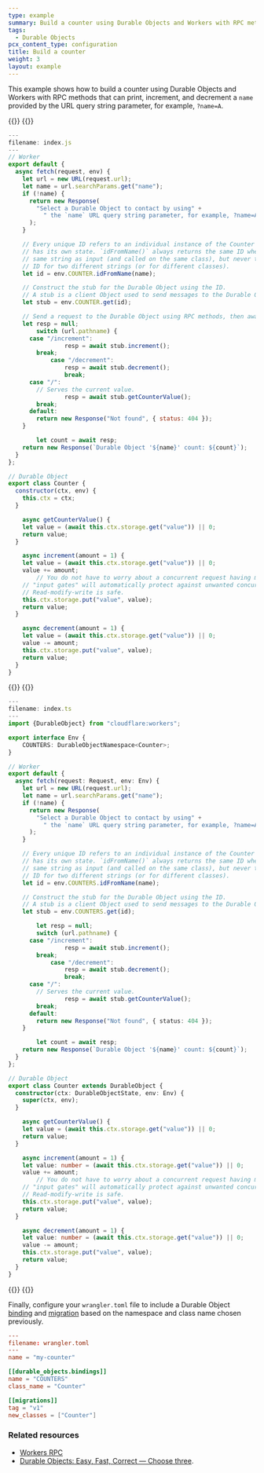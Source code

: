 ```yaml
---
type: example
summary: Build a counter using Durable Objects and Workers with RPC methods.
tags:
  - Durable Objects
pcx_content_type: configuration
title: Build a counter 
weight: 3
layout: example
---
```


This example shows how to build a counter using Durable Objects and Workers with RPC methods that can print, increment, and decrement a `name` provided by the URL query string parameter, for example, `?name=A`.

{{<tabs labels="js | ts">}}
{{<tab label="js" default="true">}}

```js
---
filename: index.js
---
// Worker
export default {
  async fetch(request, env) {
    let url = new URL(request.url);
    let name = url.searchParams.get("name");
    if (!name) {
      return new Response(
        "Select a Durable Object to contact by using" +
          " the `name` URL query string parameter, for example, ?name=A"
      );
    }

    // Every unique ID refers to an individual instance of the Counter class that
    // has its own state. `idFromName()` always returns the same ID when given the
    // same string as input (and called on the same class), but never the same
    // ID for two different strings (or for different classes).
    let id = env.COUNTER.idFromName(name);

    // Construct the stub for the Durable Object using the ID. 
    // A stub is a client Object used to send messages to the Durable Object.
    let stub = env.COUNTER.get(id);

    // Send a request to the Durable Object using RPC methods, then await its response.
    let resp = null;
		switch (url.pathname) {
      case "/increment":
				resp = await stub.increment();
        break;
			case "/decrement":
				resp = await stub.decrement();
				break;
      case "/":
        // Serves the current value.
				resp = await stub.getCounterValue();
        break;
      default:
        return new Response("Not found", { status: 404 });
    }

		let count = await resp;
    return new Response(`Durable Object '${name}' count: ${count}`);
  }
};

// Durable Object
export class Counter {
  constructor(ctx, env) {
    this.ctx = ctx;
  }

	async getCounterValue() {
    let value = (await this.ctx.storage.get("value")) || 0;
    return value;
  }

	async increment(amount = 1) {
    let value = (await this.ctx.storage.get("value")) || 0;
    value += amount;
		// You do not have to worry about a concurrent request having modified the value in storage. 
    // "input gates" will automatically protect against unwanted concurrency. 
    // Read-modify-write is safe. 
    this.ctx.storage.put("value", value);
    return value;
  }

	async decrement(amount = 1) {
    let value = (await this.ctx.storage.get("value")) || 0;
    value -= amount;
    this.ctx.storage.put("value", value);
    return value;
  }
}
```

{{</tab>}}
{{<tab label="ts">}}

```ts
---
filename: index.ts
---
import {DurableObject} from "cloudflare:workers";

export interface Env {
	COUNTERS: DurableObjectNamespace<Counter>;
}

// Worker
export default {
  async fetch(request: Request, env: Env) {
    let url = new URL(request.url);
    let name = url.searchParams.get("name");
    if (!name) {
      return new Response(
        "Select a Durable Object to contact by using" +
          " the `name` URL query string parameter, for example, ?name=A"
      );
    }

    // Every unique ID refers to an individual instance of the Counter class that
    // has its own state. `idFromName()` always returns the same ID when given the
    // same string as input (and called on the same class), but never the same
    // ID for two different strings (or for different classes).
    let id = env.COUNTERS.idFromName(name);

    // Construct the stub for the Durable Object using the ID. 
    // A stub is a client Object used to send messages to the Durable Object.
    let stub = env.COUNTERS.get(id);

		let resp = null;
		switch (url.pathname) {
      case "/increment":
				resp = await stub.increment();
        break;
			case "/decrement":
				resp = await stub.decrement();
				break;
      case "/":
        // Serves the current value.
				resp = await stub.getCounterValue();
        break;
      default:
        return new Response("Not found", { status: 404 });
    }

		let count = await resp;
    return new Response(`Durable Object '${name}' count: ${count}`);
  }
};

// Durable Object
export class Counter extends DurableObject {
  constructor(ctx: DurableObjectState, env: Env) {
    super(ctx, env);
  }

	async getCounterValue() {
    let value = (await this.ctx.storage.get("value")) || 0;
    return value;
  }

	async increment(amount = 1) {
    let value: number = (await this.ctx.storage.get("value")) || 0;
    value += amount;
		// You do not have to worry about a concurrent request having modified the value in storage. 
    // "input gates" will automatically protect against unwanted concurrency. 
    // Read-modify-write is safe. 
    this.ctx.storage.put("value", value);
    return value;
  }

	async decrement(amount = 1) {
    let value: number = (await this.ctx.storage.get("value")) || 0;
    value -= amount;
    this.ctx.storage.put("value", value);
    return value;
  }
}
```

{{</tab>}}
{{</tabs>}}

Finally, configure your `wrangler.toml` file to include a Durable Object [binding](/durable-objects/get-started/#5-configure-durable-object-bindings) and [migration](/durable-objects/reference/durable-objects-migrations/) based on the namespace and class name chosen previously.

```toml
---
filename: wrangler.toml
---
name = "my-counter"

[[durable_objects.bindings]]
name = "COUNTERS"
class_name = "Counter"

[[migrations]]
tag = "v1"
new_classes = ["Counter"]
```
### Related resources

- [Workers RPC](/workers/runtime-apis/rpc/)
- [Durable Objects: Easy, Fast, Correct — Choose three](https://blog.cloudflare.com/durable-objects-easy-fast-correct-choose-three/).